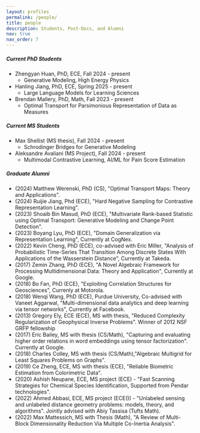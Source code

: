 ```yaml
---
layout: profiles
permalink: /people/
title: people
description: Students, Post-Docs, and Alumni
nav: true
nav_order: 7
---
```

##### Current PhD Students
- Zhengyan Huan, PhD, ECE, Fall 2024 - present
  - Generative Modeling, High Energy Physics
- Hanling Jiang, PhD, ECE, Spring 2025 - present
  - Large Language Models for Learning Sciences
- Brendan Mallery, PhD, Math, Fall 2023 - present
  - Optimal Transport for Parsimonious Representation of Data as Measures


##### Current MS Students
- Max Shellist (MS thesis), Fall 2024 - present
  - Schrodinger Bridges for Generative Modeling
- Aleksandre Avaliani (MS Project), Fall 2024 - present
  - Multimodal Contrastive Learning, AI/ML for Pain Score Estimation 


##### Graduate Alumni
- (2024) Matthew Werenski, PhD (CS), "Optimal Transport Maps: Theory and Applications". 
- (2024) Ruijie Jiang, Phd (ECE), "Hard Negative Sampling for Contrastive Representation Learning".
- (2023) Shoaib Bin Masud, PhD (ECE), "Multivariate Rank-based Statistic using Optimal Transport: Generative Modeling and Change Point Detection".
- (2023) Boyang Lyu, PhD (ECE), "Domain Generalization via Representation Learning", Currently at CogNex. 
- (2022) Kevin Cheng, PhD (ECE), co-advised with Eric Miller, "Analysis of Probabilistic Time-Series That Transition Among Discrete States With Applications of the Wasserstein Distance", Currently at Takeda.
- (2017) Zemin Zhang, PhD (ECE), "A Novel Algebraic Framework for Processing Multidimensional Data: Theory and Application", Currently at Google.
- (2018) Bo Fan, PhD (ECE), "Exploiting Correlation Structures for Geosciences", Currenly at Motorola.
- (2018) Wenqi Wang, PhD (ECE), Purdue University, Co-advised with Vaneet Aggarwal, "Multi-dimensional data analytics and deep learning via tensor networks", Currently at Facebook.
- (2013) Gregory Ely, ECE (ECE), MS with thesis, "Reduced Complexity Regularization of Geophysical Inverse Problems". Winner of 2012 NSF GRFP fellowship
- (2017) Eric Bailey, MS with thesis (CS/Math), "Capturing and evaluating higher order relations in word embeddings using tensor factorization". Currently at Google.
- (2018) Charles Colley, MS with thesis (CS/Math),"Algebraic Multigrid for Least Squares Problems on Graphs".  
- (2019) Ce Zheng, ECE, MS with thesis (ECE), "Reliable Biometric Estimation from Colorimetric Data".
- (2020) Ashish Neupane, ECE, MS project (ECE) - "Fast Scanning Strategies for Chemical Species Identification, Supported from Pendar technologies".
- (2022) Ahmed Abbasi, ECE, MS project (ECE()) - "Unlabeled sensing and unlabeled distance geometry problems: models, theory, and algorithms". Jointly advised with Abiy Tassisa (Tufts Math). 
- (2022) Max Mattessich, MS with Thesis (Math), "A Review of Multi-Block Dimensionality Reduction Via Multiple Co-Inertia Analysis".